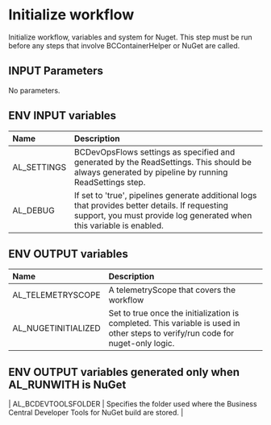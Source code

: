 # Initialize workflow

Initialize workflow, variables and system for Nuget. This step must be run before any steps that involve BCContainerHelper or NuGet are called.

## INPUT Parameters

No parameters.

## ENV INPUT variables

| Name | Description |
| :-- | :-- |
| AL_SETTINGS           | BCDevOpsFlows settings as specified and generated by the ReadSettings. This should be always generated by pipeline by running ReadSettings step. |
| AL_DEBUG | If set to 'true', pipelines generate additional logs that provides better details. If requesting support, you must provide log generated when this variable is enabled. |

## ENV OUTPUT variables

| Name | Description |
| :-- | :-- |
| AL_TELEMETRYSCOPE | A telemetryScope that covers the workflow |
| AL_NUGETINITIALIZED   | Set to true once the initialization is completed. This variable is used in other steps to verify/run code for nuget-only logic. |

## ENV OUTPUT variables generated only when AL_RUNWITH is NuGet

| AL_BCDEVTOOLSFOLDER   | Specifies the folder used where the Business Central Developer Tools for NuGet build are stored.   |

